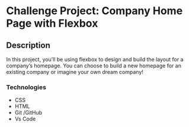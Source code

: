 # Challenge Project: Company Home Page with Flexbox

## Description

In this project, you’ll be using flexbox to design and build the layout for a company’s homepage. You can choose to build a new homepage for an existing company or imagine your own dream company!​

### Technologies

* CSS
* HTML
* Git /GitHub
* Vs Code